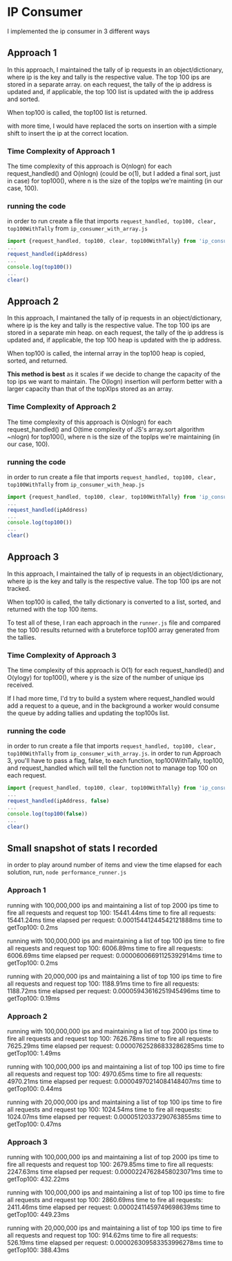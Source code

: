 # IP Consumer

I implemented the ip consumer in 3 different ways

## Approach 1
In this approach, I maintained the tally of ip requests in an object/dictionary, where ip is the key and tally is the respective value. The top 100 ips are stored in a separate array. on each request, the tally of the ip address is updated and, if applicable, the top 100 list is updated with the ip address and sorted.

When top100 is called, the top100 list is returned.

with more time, I would have replaced the sorts on insertion with a simple shift to insert the ip at the correct location.

### Time Complexity of Approach 1
The time complexity of this approach is O(nlogn) for each request_handled() and O(nlogn) (could be o(1), but I added a final sort, just in case) for top100(), where n is the size of the topIps we're mainting (in our case, 100).

### running the code
in order to run create a file that imports `request_handled, top100, clear, top100WithTally` from `ip_consumer_with_array.js`
```js
import {request_handled, top100, clear, top100WithTally} from 'ip_consumer_with_array.js'
...
request_handled(ipAddress)
...
console.log(top100())
...
clear()
```

## Approach 2
In this approach, I maintaned the tally of ip requests in an object/dictionary, where ip is the key and tally is the respective value. The top 100 ips are stored in a separate min heap. on each request, the tally of the ip address is updated and, if applicable, the top 100 heap is updated with the ip address.

When top100 is called, the internal array in the top100 heap is copied, sorted, and returned.

**This method is best** as it scales if we decide to change the capacity of the top ips we want to maintain. The O(logn) insertion will perform better with a larger capacity than that of the topXIps stored as an array.

### Time Complexity of Approach 2
The time complexity of this approach is O(nlogn) for each request_handled() and O(time complexity of JS's array.sort algorithm ~nlogn) for top100(), where n is the size of the topIps we're maintaining (in our case, 100).

### running the code
in order to run create a file that imports `request_handled, top100, clear, top100WithTally` from `ip_consumer_with_heap.js`
```js
import {request_handled, top100, clear, top100WithTally} from 'ip_consumer_with_heap.js'
...
request_handled(ipAddress)
...
console.log(top100())
...
clear()
```

## Approach 3
In this approach, I maintained the tally of ip requests in an object/dictionary, where ip is the key and tally is the respective value. The top 100 ips are not tracked.

When top100 is called, the tally dictionary is converted to a list, sorted, and returned with the top 100 items.

To test all of these, I ran each approach in the `runner.js` file and compared the top 100 results returned with a bruteforce top100 array generated from the tallies.

### Time Complexity of Approach 3
The time complexity of this approach is O(1) for each request_handled() and O(ylogy) for top100(), where y is the size of the number of unique ips received. 

If I had more time, I'd try to build a system where request_handled would add a request to a queue, and in the background a worker would consume the queue by adding tallies and updating the top100s list.

### running the code
in order to run create a file that imports `request_handled, top100, clear, top100WithTally` from `ip_consumer_with_array.js`. 
in order to run Approach 3, you'll have to pass a flag, false, to each function, top100WithTally, top100, and request_handled which will tell the function not to manage top 100 on each request.
```js
import {request_handled, top100, clear, top100WithTally} from 'ip_consumer_with_array.js'
...
request_handled(ipAddress, false)
...
console.log(top100(false))
...
clear()
```


## Small snapshot of stats I recorded

in order to play around number of items and view the time elapsed for each solution, run, `node performance_runner.js`

### Approach 1
running with 100,000,000 ips and maintaining a list of top 2000 ips
    time to fire all requests and request top 100: 15441.44ms
        time to fire all requests: 15441.24ms
        time elapsed per request: 0.00015441244542121888ms
        time to getTop100: 0.2ms

running with 100,000,000 ips and maintaining a list of top 100 ips
    time to fire all requests and request top 100: 6006.89ms
            time to fire all requests: 6006.69ms
            time elapsed per request: 0.00006006691125392914ms
            time to getTop100: 0.2ms
    
running with 20,000,000 ips and maintaining a list of top 100 ips
    time to fire all requests and request top 100: 1188.91ms
                time to fire all requests: 1188.72ms
                time elapsed per request: 0.00005943616251945496ms
                time to getTop100: 0.19ms
                
### Approach 2
running with 100,000,000 ips and maintaining a list of top 2000 ips
    time to fire all requests and request top 100: 7626.78ms
        time to fire all requests: 7625.29ms
        time elapsed per request: 0.00007625286833286285ms
        time to getTop100: 1.49ms

running with 100,000,000 ips and maintaining a list of top 100 ips
    time to fire all requests and request top 100: 4970.65ms
        time to fire all requests: 4970.21ms
        time elapsed per request: 0.00004970214084148407ms
        time to getTop100: 0.44ms

running with 20,000,000 ips and maintaining a list of top 100 ips
    time to fire all requests and request top 100: 1024.54ms
        time to fire all requests: 1024.07ms
        time elapsed per request: 0.00005120337290763855ms
        time to getTop100: 0.47ms

### Approach 3
running with 100,000,000 ips and maintaining a list of top 2000 ips
    time to fire all requests and request top 100: 2679.85ms
        time to fire all requests: 2247.63ms
        time elapsed per request: 0.00002247628458023071ms
        time to getTop100: 432.22ms

running with 100,000,000 ips and maintaining a list of top 100 ips
    time to fire all requests and request top 100: 2860.69ms
        time to fire all requests: 2411.46ms
        time elapsed per request: 0.00002411459749698639ms
        time to getTop100: 449.23ms
    
running with 20,000,000 ips and maintaining a list of top 100 ips
    time to fire all requests and request top 100: 914.62ms
        time to fire all requests: 526.19ms
        time elapsed per request: 0.000026309583353996278ms
        time to getTop100: 388.43ms